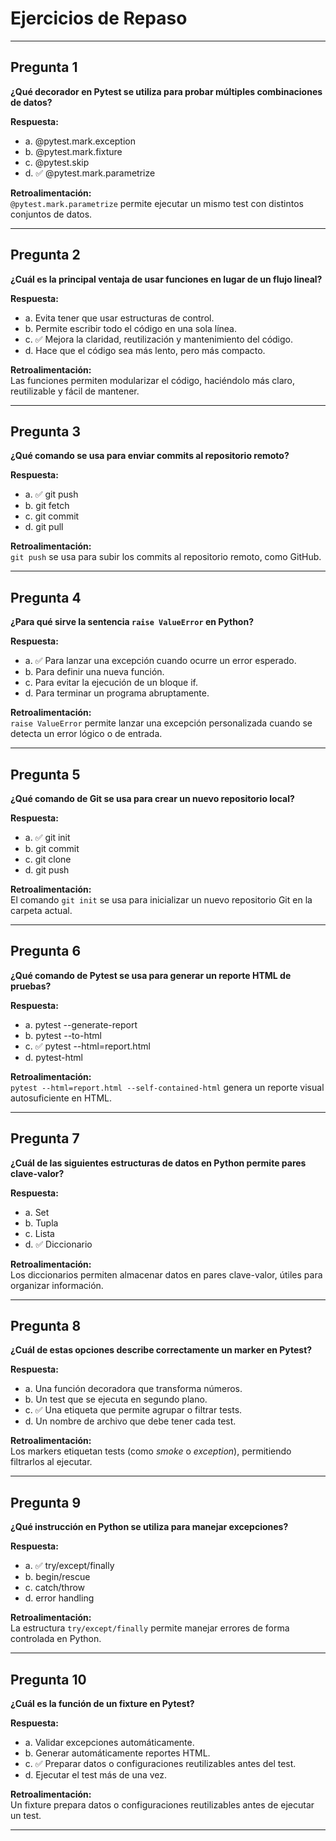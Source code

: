 # Ejercicios de Repaso

---

## Pregunta 1
**¿Qué decorador en Pytest se utiliza para probar múltiples combinaciones de datos?**

**Respuesta:**
- a. @pytest.mark.exception  
- b. @pytest.mark.fixture  
- c. @pytest.skip  
- d. ✅ @pytest.mark.parametrize  

**Retroalimentación:**  
`@pytest.mark.parametrize` permite ejecutar un mismo test con distintos conjuntos de datos.  

---

## Pregunta 2
**¿Cuál es la principal ventaja de usar funciones en lugar de un flujo lineal?**

**Respuesta:**
- a. Evita tener que usar estructuras de control.  
- b. Permite escribir todo el código en una sola línea.  
- c. ✅ Mejora la claridad, reutilización y mantenimiento del código.  
- d. Hace que el código sea más lento, pero más compacto.  

**Retroalimentación:**  
Las funciones permiten modularizar el código, haciéndolo más claro, reutilizable y fácil de mantener.  

---

## Pregunta 3
**¿Qué comando se usa para enviar commits al repositorio remoto?**

**Respuesta:**
- a. ✅ git push  
- b. git fetch  
- c. git commit  
- d. git pull  

**Retroalimentación:**  
`git push` se usa para subir los commits al repositorio remoto, como GitHub.  

---

## Pregunta 4
**¿Para qué sirve la sentencia `raise ValueError` en Python?**

**Respuesta:**
- a. ✅ Para lanzar una excepción cuando ocurre un error esperado.  
- b. Para definir una nueva función.  
- c. Para evitar la ejecución de un bloque if.  
- d. Para terminar un programa abruptamente.  

**Retroalimentación:**  
`raise ValueError` permite lanzar una excepción personalizada cuando se detecta un error lógico o de entrada.  

---

## Pregunta 5
**¿Qué comando de Git se usa para crear un nuevo repositorio local?**

**Respuesta:**
- a. ✅ git init  
- b. git commit  
- c. git clone  
- d. git push  

**Retroalimentación:**  
El comando `git init` se usa para inicializar un nuevo repositorio Git en la carpeta actual.  

---

## Pregunta 6
**¿Qué comando de Pytest se usa para generar un reporte HTML de pruebas?**

**Respuesta:**
- a. pytest --generate-report  
- b. pytest --to-html  
- c. ✅ pytest --html=report.html  
- d. pytest-html  

**Retroalimentación:**  
`pytest --html=report.html --self-contained-html` genera un reporte visual autosuficiente en HTML.  

---

## Pregunta 7
**¿Cuál de las siguientes estructuras de datos en Python permite pares clave-valor?**

**Respuesta:**
- a. Set  
- b. Tupla  
- c. Lista  
- d. ✅ Diccionario  

**Retroalimentación:**  
Los diccionarios permiten almacenar datos en pares clave-valor, útiles para organizar información.  

---

## Pregunta 8
**¿Cuál de estas opciones describe correctamente un marker en Pytest?**

**Respuesta:**
- a. Una función decoradora que transforma números.  
- b. Un test que se ejecuta en segundo plano.  
- c. ✅ Una etiqueta que permite agrupar o filtrar tests.  
- d. Un nombre de archivo que debe tener cada test.  

**Retroalimentación:**  
Los markers etiquetan tests (como *smoke* o *exception*), permitiendo filtrarlos al ejecutar.  

---

## Pregunta 9
**¿Qué instrucción en Python se utiliza para manejar excepciones?**

**Respuesta:**
- a. ✅ try/except/finally  
- b. begin/rescue  
- c. catch/throw  
- d. error handling  

**Retroalimentación:**  
La estructura `try/except/finally` permite manejar errores de forma controlada en Python.  

---

## Pregunta 10
**¿Cuál es la función de un fixture en Pytest?**

**Respuesta:**
- a. Validar excepciones automáticamente.  
- b. Generar automáticamente reportes HTML.  
- c. ✅ Preparar datos o configuraciones reutilizables antes del test.  
- d. Ejecutar el test más de una vez.  

**Retroalimentación:**  
Un fixture prepara datos o configuraciones reutilizables antes de ejecutar un test.  

---
